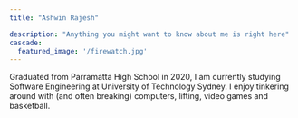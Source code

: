 ```yaml
---
title: "Ashwin Rajesh"

description: "Anything you might want to know about me is right here"
cascade:
  featured_image: '/firewatch.jpg'
---
```


Graduated from Parramatta High School in 2020, I am currently studying Software Engineering at University of Technology Sydney. I enjoy tinkering around with (and often breaking) computers, lifting, video games and basketball.
